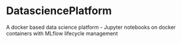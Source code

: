 # DatasciencePlatform
A docker based data science platform - Jupyter notebooks on docker containers with MLflow lifecycle management
